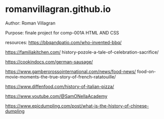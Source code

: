 # romanvillagran.github.io

Author: Roman Villagran

Purpose: finale project for comp-001A HTML AND CSS

resources: https://bbqandpatio.com/who-invented-bbq/

https://familiakitchen.com/
history-pozole-a-tale-of-celebration-sacrifice/

https://cookindocs.com/german-sausage/

https://www.gamberorossointernational.com/news/food-news/
food-on-movie-moments-the-true-story-of-french-ratatouille/

https://www.diffenfood.com/history-of-italian-pizza/

https://www.youtube.com/@SamONellaAcademy

https://www.epicdumpling.com/post/what-is-the-history-of-chinese-dumpling





